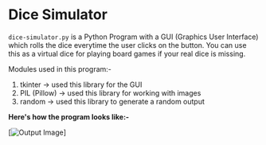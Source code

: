 # Dice Simulator

```dice-simulator.py``` is a Python Program with a GUI (Graphics User Interface) which rolls the dice everytime the user clicks on the button. You can use this as a virtual dice for playing board games if your real dice is missing.

Modules used in this program:-
1. tkinter -> used this library for the GUI
2. PIL (Pillow) -> used this library for working with images
3. random -> used this library to generate a random output

**Here's how the program looks like:-**

[![Output Image](https://i.postimg.cc/ZqJks2hg/Output.jpg)]